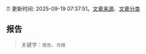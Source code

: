 :alarm_clock: 更新时间: 2025-09-19 07:37:51。[文章来源](/README.md)、[文章分类](/TAGS.md)

## 报告


> 关键字：`报告`、`月报`



